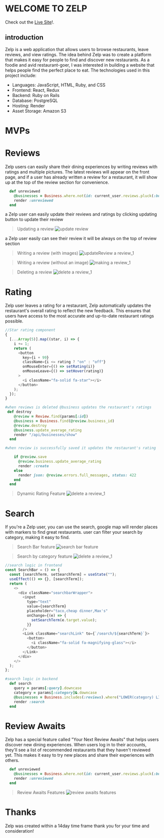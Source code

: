 # WELCOME TO ZELP

Check out the [Live Site](https://zelp-jz8y.onrender.com/)!.

## introduction

Zelp is a web application that allows users to browse restaurants, leave reviews, and view ratings. The idea behind Zelp was to create a platform that makes it easy for people to find and discover new restaurants. As a foodie and avid restaurant-goer, I was interested in building a website that helps people find the perfect place to eat.
The technologies used in this project include:

- Languages: JavaScript, HTML, Ruby, and CSS
- Frontend: React, Redux
- Backend: Ruby on Rails
- Database: PostgreSQL
- Hosting: Render
- Asset Storage: Amazon S3

# MVPs

# Reviews

Zelp users can easily share their dining experiences by writing reviews with ratings and multiple pictures. The latest reviews will appear on the front page, and if a user has already written a review for a restaurant, it will show up at the top of the review section for convenience.

```ruby
  def unreviewed
    @businesses = Business.where.not(id: current_user.reviews.pluck(:business_id)).order("RANDOM()").limit(6)
    render :unreviewed
  end

```





a Zelp user can easily update their reviews and ratings by clicking updating button to update their review
> Updating a review
> ![update review](/app/assets/images/update.gif)

a Zelp user easily can see their review it will be always on the top of review section


> Writing a review (with images)
> ![updateReview a review_1](/app/assets/images/starReview_2.gif)


> Writing a review (without an image)
> ![making a review_1](/app/assets/images/starReview_1.gif)




> Deleting a review
> ![delete a review_1](/app/assets/images/deleteReview.gif)


# Rating

Zelp user leaves a rating for a restaurant, Zelp automatically updates the restaurant's overall rating to reflect the new feedback. This ensures that users have access to the most accurate and up-to-date restaurant ratings possible.

```javascript
//Star rating component
{
  [...Array(5)].map((star, i) => {
    i += 1;
    return (
      <button
        key={i + 99}
        className={i <= rating ? "on" : "off"}
        onMouseEnter={() => setRating(i)}
        onMouseLeave={() => setHover(rating)}
      >
        <i className="fa-solid fa-star"></i>
      </button>
    );
  });
}
```
```ruby
#when reviews is deleted @business updates the restaurant's ratings
 def destroy
    @review = Review.find(params[:id])
    @business = Business.find(@review.business_id)
    @review.destroy
    @business.update_average_rating
    render "/api/businesses/show"
  end
```
```ruby
#when review is successfully saved it updates the restaurant's rating

    if @review.save
      @review.business.update_average_rating
      render :create
    else
      render json: @review.errors.full_messages, status: 422
    end
  end
```



> Dynamic Rating Feature
> ![delete a review_1](/app/assets/images/rating.gif)



# Search

If you're a Zelp user, you can use the search, google map will render places with markers to find great restaurants. user can filter your search by category, making it easy to find.


> Search Bar feature
> ![search bar feature](/app/assets/images/searchType.gif)

> Search by category feature
> ![delete a review_1](/app/assets/images/searchcate.gif)


```js
//search logic in frontend
const SearchBar = () => {
  const [searchTerm, setSearchTerm] = useState("");
  useEffect(() => {}, [searchTerm]);
  return (
    <>
      <div className="searchbarWrapper">
        <input
          type="text"
          value={searchTerm}
          placeholder="taco,cheap dinner,Max's"
          onChange={(e) => {
            setSearchTerm(e.target.value);
          }}
        />
        <Link className="searchLink" to={`/search/${searchTerm}`}>
          <button>
            <i className="fa-solid fa-magnifying-glass"></i>
          </button>
        </Link>
      </div>
    </>
  );
};
```

```ruby
#search logic in backend
  def search
    query = params[:query].downcase
    category = params[:category]&.downcase
    @businesses = Business.includes(:reviews).where("LOWER(category) LIKE ?", "%#{query}%")
    render :search
  end
```

# Review Awaits
Zelp has a special feature called "Your Next Review Awaits" that helps users discover new dining experiences. When users log in to their accounts, they'll see a list of recommended restaurants that they haven't reviewed yet. This makes it easy to try new places and share their experiences with others.

```ruby
  def unreviewed
    @businesses = Business.where.not(id: current_user.reviews.pluck(:business_id)).order("RANDOM()").limit(6)
    render :unreviewed
  end
```

> Review Awaits Features
> ![review awaits features](/app/assets/images/await.gif)


# Thanks
Zelp was created within a 14day time frame thank you for your time and consideration!
